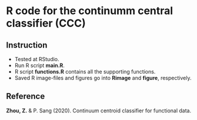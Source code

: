 # R code for the continumm central classifier (CCC)
## Instruction
- Tested at RStudio. 
- Run R script **main.R**. 
- R script **functions.R** contains all the supporting functions.
- Saved R image-files and figures go into **Rimage** and **figure**, respectively.

## Reference 
**Zhou, Z.** & P. Sang (2020). Continuum centroid classifier for functional data.
